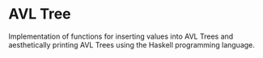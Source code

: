 # AVL Tree

Implementation of functions for inserting values into AVL Trees and aesthetically printing AVL Trees using the Haskell programming language.
